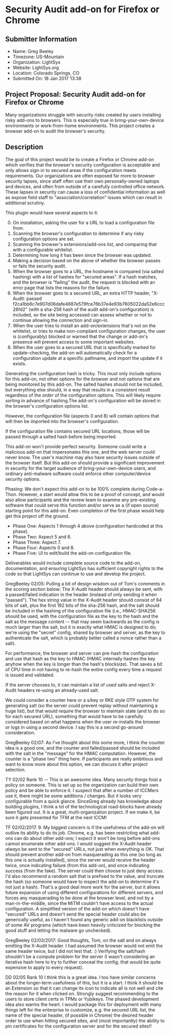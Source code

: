 # Security Audit add-on for Firefox or Chrome

## Submitter Information

 * Name: Greg Beeley
 * Timezone: US-Mountain
 * Organization: LightSys
 * Website: LightSys.org
 * Location: Colorado Springs, CO
 * Submitted On: 18 Jan 2017 13:38

## Project Proposal: Security Audit add-on for Firefox or Chrome
Many organizations struggle with security risks created by users installing risky add-ons to browsers. This is especially true in bring-your-own-device environments or work-from-home environments. This project creates a browser add-on to audit the browser's security.

## Description

The goal of this project would be to create a Firefox or Chrome add-on which verifies that the browser's security configuration is acceptable and only allows sign-in to secured areas if the configuration meets requirements.  Our organizations are often exposed far more to browser security lapses, since staff often use their own personally-owned laptops and devices, and often from outside of a carefully controlled office network. These lapses in security can cause a loss of confidential information as well as expose field staff to "association/correlation" issues which can result in additional scrutiny.

This plugin would have several aspects to it:

 0. On installation, asking the user for a URL to load a configuration file from.
 1. Scanning the browser's configuration to determine if any risky configuration options are set.
 2. Scanning the browser's extensions/add-ons list, and comparing that with a configurable whitelist.
 3. Determining how long it has been since the browser was updated.
 4. Making a decision based on the above of whether the browser passes or fails the security audit.
 5. When the browser goes to a URL, the hostname is compared (via salted hashing) with a list of hashes for "secured areas". If a hash matches, and the browser is "failing" the audit, the request is blocked with an error page
that lists the reasons for the failure.
 6. When the browser goes to a secured URL, an extra HTTP header, "X-Audit: passed f2ca1bb6c7e907d06dafe4687e579fce76b37e4e93b7605022da52e6ccc26fd2" (with a sha-256 hash of the audit add-on's configuration) is included, so the site being accessed can assess whether or not to continue allowing the connection and sign-in.
 7. When the user tries to install an add-on/extensions that's not on the whitelist, or tries to make non-compliant configuration changes, the user is (configurably) blocked or warned that the change or add-on's presence will prevent access to some important websites.
 8. When the user goes to a secured URL that is specifically marked for update-checking, the add-on will automatically check for a configuration update at a specific pathname, and import the update if it exists.
 
Generating the configuration hash is tricky. This must only include options for this add-on, not other options for the browser and not options that are being monitored by this add-on. The salted hashes should not be included, but everything else should, in a way that results in a consistent result regardless of the *order* of the configuration options. This will likely require sorting in advance of hashing.The add-on's configuration will be stored in the browser's configuration options list. 

However, the configuration file (aspects 0 and 8) will contain options that will then be imported into the browser's configuration. 

If the configuration file contains secured URL locations, those will be passed through a salted hash before being imported.

This add-on won't provide perfect security. Someone could write a malicious add-on that impersonates this one, and the web server could never know. The user's machine may also have security issues outside of the browser itself. But this add-on should provide a significant improvement in security for the target audience of bring-your-own-device users, and ordinary anti-malware software could enforce other computer/device security options.

Phasing: We don't expect this add-on to be 100% complete during Code-a-Thon. However, a start would allow this to be a proof of concept, and would also allow participants and the review team to examine any pre-existing software that could serve this function and/or serve as a (if open source) starting point for this add-on. Even completion of the first phase would help get this project off the ground.

 * Phase One: Aspects 1 through 4 above (configuration hardcoded at this phase).
 * Phase Two: Aspect 5 and 6.
 * Phase Three: Aspect 7.
 * Phase Four: Aspects 0 and 8.
 * Phase Five: UI to edit/build the add-on configuration file.

Deliverables would include complete source code to the add-on, documentation, and ensuring LightSys has sufficient copyright rights to the code so that LightSys can continue to use and develop the project.

GregBeeley 02/05: Pulling a bit of design wisdom out of Tom's comments in the scoring section below: The X-Audit header should always be sent, with a passed/failed indication in the header (instead of only sending it when "passed"). The hex string value in the X-Audit header should consist of 64 bits of salt, plus the first 192 bits of the sha-256 hash, and the salt should be included in the hashing of the configuration file (i.e., HMAC-SHA256 should be used, with the configuration file as the key to the hash and the salt as the message content -- that may seem backwards as the config is much larger than the salt, but it is exactly what HMAC is designed to do; we're using the "secret" config, shared by browser and server, as the key to authenticate the salt, which is probably better called a nonce rather than a salt).

For performance, the browser and server can pre-hash the configuration and use that hash as the key to HMAC (HMAC internally hashes the key anyhow when the key is longer than the hash's blocksize). That saves a bit of CPU time in not having to re-hash the entire config every time a request is issued and validated.

If the server chooses to, it can maintain a list of used salts and reject X-Audit headers re-using an already-used salt.

We could consider a counter here or a s/key or RKE style OTP system for generating salt (so the server could prevent replay without maintaining a huge list), but that would require the browser to maintain state (and to do so for each secured URL), something that would have to be carefully considered based on what happens when the user re-installs the browser or logs in using a second device. I say this is a second go-around consideration.

GregBeeley 02/07: As I've thought about this some more, I think the counter idea is a good one, and the counter and failed/passed should be included with the salt in the "message" for the HMAC computation. However, the counter is a "phase two" thing here. If participants are really ambitious and want to know more about this option, we can discuss it after project selection.

TY 02/02 Rank 10 -- This is an awesome idea. Many security things foist a policy on someone. This is set up so the organization can build their own policy and be able to enforce it. I suspect that after a number of ICCMers use it, there might be some additions / changes. But it looks very configurable from a quick glance.  SinceGreg already has knowledge about building plugins, I think a lot of the technological road-blocks have already been figured out. It is a great, multi-organization project. If we make it, be sure it gets presented for TFM at the next ICCM!

TF 02/02/2017. 9. My biggest concern is if the usefulness of the add-on will outlive its ability to do its job. Chrome, e.g. has been restricting what add-ons can do about other add-ons; I expect it won't be long before add-ons cannot enumerate other add-ons. I would suggest the X-Audit header _always_ be sent to the "secured" URLs, not just when everything is OK. That should prevent another add-on from masquerading as this one (so long as this one is actually installed), since the server would receive the header twice, once indicating failure (from this add-on), and once indicating success (from the fake). The server could then choose to just deny access. I'd also recommend a random salt that is prefixed to the value, and truncate the hash (so someone would have to inspect the add-on to determine it's not just a hash). That's a good deal more work for the server, but it allows future expansion of using different configurations for different servers, and forces any masquerading to be done at the browser level, and not by a man-in-the-middle, since the MiTM couldn't have access to the actual configuration. A simplified version of the add-on which doesn't have "secured" URLs and doesn't send the special header could also be generically useful, as I haven't found any generic add-on blacklists outside of some AV programs (which have been heavily criticized for blocking the good stuff and letting the malware go unchecked).

GregBeeley 02/03/2017: Good thoughts, Tom, on the salt and on always emitting the X-Audit header. I had assumed the browser would not emit the same header twice, but I did not test that. :) Verifying the salt/hash shouldn't be a compute problem for the server (I wasn't considering an iterative hash here to try to further conceal the config; that would be quite expensive to apply to every request).

DD 02/05 Rank 10 I think this is a great idea. I too have similar concerns about the longer-term usefulness of this, but it is a start. I think it should be an Extension so that it can change its icon to indicate all is not well and cite the reason for it when clicked on. Strongly suggest recommending to the users to store client certs in TPMs or Yubikeys. The phased development idea also warms the heart. I would package this for deployment with many things left for the enterprise to customize, e.g. the secured URL list, the name of the special header, (if possible in Chrome) the desired header order to use when hitting secured sites, and (most importantly) the ability to pin certificates for the configuration server and for the secured sites!!
